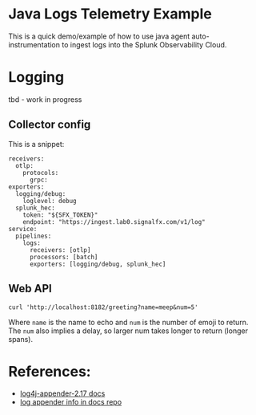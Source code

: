 
# Java Logs Telemetry Example

This is a quick demo/example of how to use java agent auto-instrumentation
to ingest logs into the Splunk Observability Cloud.

# Logging

tbd - work in progress

## Collector config

This is a snippet:
```
receivers:
  otlp:
    protocols:
      grpc:
exporters:
  logging/debug:
    loglevel: debug
  splunk_hec:
    token: "${SFX_TOKEN}"
    endpoint: "https://ingest.lab0.signalfx.com/v1/log"
service:
  pipelines:
    logs:
      receivers: [otlp]
      processors: [batch]
      exporters: [logging/debug, splunk_hec]
```

## Web API

```
curl 'http://localhost:8182/greeting?name=meep&num=5'
```

Where `name` is the name to echo and `num` is the number of emoji to return.
The `num` also implies a delay, so larger num takes longer to return (longer spans).

# References:

* [log4j-appender-2.17 docs](https://github.com/open-telemetry/opentelemetry-java-instrumentation/blob/main/instrumentation/log4j/log4j-appender-2.17/library/README.md)
* [log appender info in docs repo](https://github.com/open-telemetry/opentelemetry-java-docs/tree/main/log-appender)